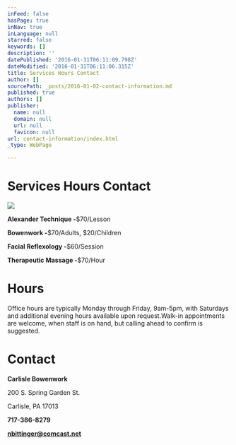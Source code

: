```yaml
---
inFeed: false
hasPage: true
inNav: true
inLanguage: null
starred: false
keywords: []
description: ''
datePublished: '2016-01-31T06:11:09.798Z'
dateModified: '2016-01-31T06:11:06.315Z'
title: Services Hours Contact
author: []
sourcePath: _posts/2016-01-02-contact-information.md
published: true
authors: []
publisher:
  name: null
  domain: null
  url: null
  favicon: null
url: contact-information/index.html
_type: WebPage

---
```

# Services Hours Contact
![](https://the-grid-user-content.s3-us-west-2.amazonaws.com/7c33ca54-a866-46a8-8bdc-3f8f7ffd58cb.jpg)

**Alexander Technique -**$70/Lesson

**Bowenwork -**$70/Adults, $20/Children

**Facial Reflexology -**$60/Session

**Therapeutic Massage -**$70/Hour

# Hours 

Office hours are typically Monday through Friday, 9am-5pm, with Saturdays and additional evening hours available upon request.Walk-in appointments are welcome, when staff is on hand, but calling ahead to confirm is suggested.

# Contact 

**Carlisle Bowenwork**

200 S. Spring Garden St.

Carlisle, PA 17013

**717-386-8279**

**nbittinger@comcast.net**